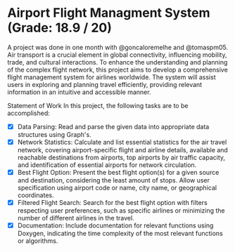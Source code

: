 # Airport Flight Managment System  (Grade: 18.9 / 20)

A project was done in one month with @goncaloremelhe and @tomaspm05.
Air transport is a crucial element in global connectivity, influencing mobility, trade, and cultural interactions. To enhance the understanding and planning of the complex flight network, this 
project aims to develop a comprehensive flight management system for airlines worldwide. The system will assist users in exploring and planning travel efficiently, providing relevant information 
in an intuitive and accessible manner.

Statement of Work
In this project, the following tasks are to be accomplished:

- [x] Data Parsing: Read and parse the given data into appropriate data structures using Graph's.
- [x] Network Statistics: Calculate and list essential statistics for the air travel network, covering airport-specific flight and airline details, available and reachable destinations from airports, top airports by air traffic capacity, and identification of essential airports for network circulation.
- [x] Best Flight Option: Present the best flight option(s) for a given source and destination, considering the least amount of stops. Allow user specification using airport code or name, city name, or geographical coordinates.
- [x] Filtered Flight Search: Search for the best flight option with filters respecting user preferences, such as specific airlines or minimizing the number of different airlines in the travel.
- [x] Documentation: Include documentation for relevant functions using Doxygen, indicating the time complexity of the most relevant functions or algorithms.
